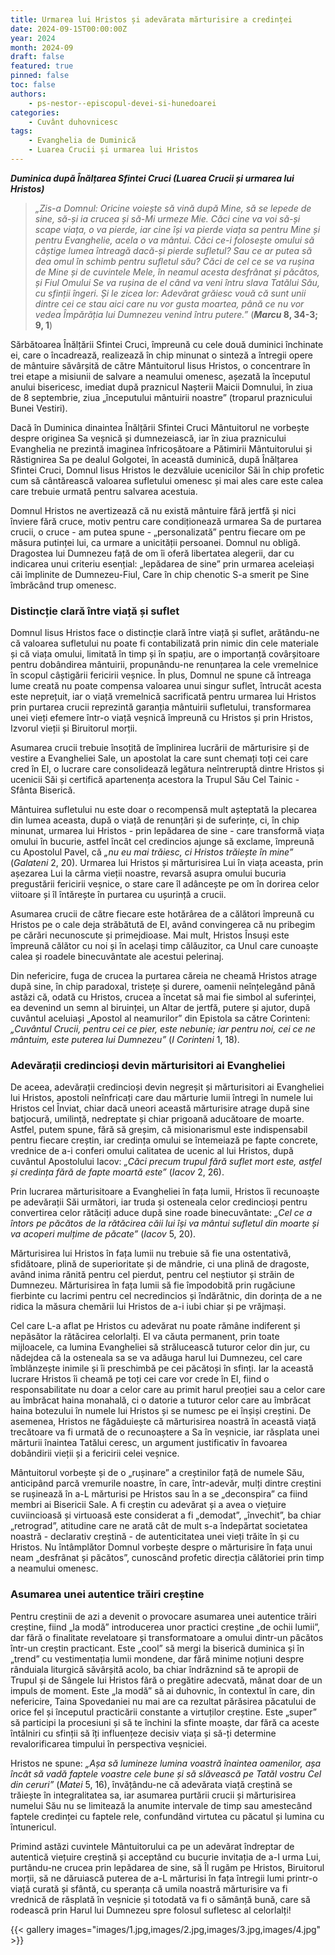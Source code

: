 ```yaml
---
title: Urmarea lui Hristos și adevărata mărturisire a credinței
date: 2024-09-15T00:00:00Z
year: 2024
month: 2024-09
draft: false
featured: true
pinned: false
toc: false
authors:
    - ps-nestor--episcopul-devei-si-hunedoarei
categories:
    - Cuvânt duhovnicesc
tags:
    - Evanghelia de Duminică
    - Luarea Crucii și urmarea lui Hristos
---
```

_**Duminica după Înălțarea Sfintei Cruci (Luarea Crucii și urmarea lui Hristos)**_

> _„Zis-a Domnul: Oricine voiește să vină după Mine, să se lepede de sine, să-și ia crucea și să-Mi urmeze Mie. Căci cine va voi să-și scape viața, o va pierde, iar cine își va pierde viața sa pentru Mine și pentru Evanghelie, acela o va mântui. Căci ce-i folosește omului să câștige lumea întreagă dacă-și pierde sufletul? Sau ce ar putea să dea omul în schimb pentru sufletul său? Căci de cel ce se va rușina de Mine și de cuvintele Mele, în neamul acesta desfrânat și păcătos, și Fiul Omului Se va rușina de el când va veni întru slava Tatălui Său, cu sfinții îngeri. Și le zicea lor: Adevărat grăiesc vouă că sunt unii dintre cei ce stau aici care nu vor gusta moartea, până ce nu vor vedea Împărăția lui Dumnezeu venind întru putere.”_ (**_Marcu_ 8, 34-3; 9, 1**)

Sărbătoarea Înălțării Sfintei Cruci, împreună cu cele două duminici închinate ei, care o încadrează, realizează în chip minunat o sinteză a întregii opere de mântuire săvârșită de către Mântuitorul Iisus Hristos, o concentrare în trei etape a misiunii de salvare a neamului omenesc, așezată la începutul anului bisericesc, imediat după praznicul Nașterii Maicii Domnului, în ziua de 8 septembrie, ziua „începutului mântuirii noastre” (troparul praznicului Bunei Vestiri).

Dacă în Duminica dinaintea Înălțării Sfintei Cruci Mântuitorul ne vorbește despre originea Sa veșnică și dumnezeiască, iar în ziua praznicului Evanghelia ne prezintă imaginea înfricoșătoare a Pătimirii Mântuitorului și Răstignirea Sa pe dealul Golgotei, în această duminică, după Înălțarea Sfintei Cruci, Domnul Iisus Hristos le dezvăluie ucenicilor Săi în chip profetic cum să cântărească valoarea sufletului omenesc și mai ales care este calea care trebuie urmată pentru salvarea acestuia.

Domnul Hristos ne avertizează că nu există mântuire fără jertfă și nici înviere fără cruce, motiv pentru care condiționează urmarea Sa de purtarea crucii, o cruce - am putea spune - „personalizată” pentru fiecare om pe măsura putinței lui, ca urmare a unicității persoanei. Domnul nu obligă. Dragostea lui Dumnezeu față de om îi oferă libertatea alegerii, dar cu indicarea unui criteriu esențial: „lepădarea de sine” prin urmarea aceleiași căi împlinite de Dumnezeu-Fiul, Care în chip chenotic S-a smerit pe Sine îmbrăcând trup omenesc.

### Distincție clară între viață și suflet

Domnul Iisus Hristos face o distincție clară între viață și suflet, arătându-ne că valoarea sufletului nu poate fi contabilizată prin nimic din cele materiale și că viața omului, limitată în timp și în spațiu, are o importanță covârșitoare pentru dobândirea mântuirii, propunându-ne renunțarea la cele vremelnice în scopul câștigării fericirii veșnice. În plus, Domnul ne spune că întreaga lume creată nu poate compensa valoarea unui singur suflet, întrucât acesta este neprețuit, iar o viață vremelnică sacrificată pentru urmarea lui Hristos prin purtarea crucii reprezintă garanția mântuirii sufletului, transformarea unei vieți efemere într-o viață veșnică împreună cu Hristos și prin Hristos, Izvorul vieții și Biruitorul morții.

Asumarea crucii trebuie însoțită de împlinirea lucrării de mărturisire și de vestire a Evangheliei Sale, un apostolat la care sunt chemați toți cei care cred în El, o lucrare care consolidează legătura neîntreruptă dintre Hristos și ucenicii Săi și certifică apartenența acestora la Trupul Său Cel Tainic - Sfânta Biserică.

Mântuirea sufletului nu este doar o recompensă mult așteptată la plecarea din lumea aceasta, după o viață de renunțări și de suferințe, ci, în chip minunat, urmarea lui Hristos - prin lepădarea de sine - care transformă viața omului în bucurie, astfel încât cel credincios ajunge să exclame, împreună cu Apostolul Pavel, că _„nu eu mai trăiesc, ci Hristos trăiește în mine”_ (_Galateni_ 2, 20). Urmarea lui Hristos și mărturisirea Lui în viața aceasta, prin așezarea Lui la cârma vieții noastre, revarsă asupra omului bucuria pregustării fericirii veșnice, o stare care îl adâncește pe om în dorirea celor viitoare și îl întărește în purtarea cu ușurință a crucii.

Asumarea crucii de către fiecare este hotărârea de a călători împreună cu Hristos pe o cale deja străbătută de El, având convingerea că nu pribegim pe cărări necunoscute și primejdioase. Mai mult, Hristos Însuși este împreună călător cu noi și în același timp călăuzitor, ca Unul care cunoaște calea și roadele binecuvântate ale acestui pelerinaj.

Din nefericire, fuga de crucea la purtarea căreia ne cheamă Hristos atrage după sine, în chip paradoxal, tristețe și durere, oamenii neînțelegând până astăzi că, odată cu Hristos, crucea a încetat să mai fie simbol al suferinței, ea devenind un semn al biruinței, un Altar de jertfă, putere și ajutor, după cuvântul aceluiași „Apostol al neamurilor” din Epistola sa către Corinteni: _„Cuvântul Crucii, pentru cei ce pier, este nebunie; iar pentru noi, cei ce ne mântuim, este puterea lui Dumnezeu”_ (_I Corinteni_ 1, 18).

### Adevărații credincioși devin mărturisitori ai Evangheliei

De aceea, adevărații credincioși devin negreșit și mărturisitori ai Evangheliei lui Hristos, apostoli neînfricați care dau mărturie lumii întregi în numele lui Hristos cel Înviat, chiar dacă uneori această mărturisire atrage după sine batjocură, umilință, nedreptate și chiar prigoană aducătoare de moarte. Astfel, putem spune, fără să greșim, că misionarismul este indispensabil pentru fiecare creștin, iar credința omului se întemeiază pe fapte concrete, vrednice de a-i conferi omului calitatea de ucenic al lui Hristos, după cuvântul Apostolului Iacov: _„Căci precum trupul fără suflet mort este, astfel și credința fără de fapte moartă este”_ (_Iacov_ 2, 26).

Prin lucrarea mărturisitoare a Evangheliei în fața lumii, Hristos îi recunoaște pe adevărații Săi următori, iar truda și osteneala celor credincioși pentru convertirea celor rătăciți aduce după sine roade binecuvântate: _„Cel ce a întors pe păcătos de la rătăcirea căii lui își va mântui sufletul din moarte și va acoperi mulțime de păcate”_ (_Iacov_ 5, 20).

Mărturisirea lui Hristos în fața lumii nu trebuie să fie una ostentativă, sfidătoare, plină de superioritate și de mândrie, ci una plină de dragoste, având inima rănită pentru cel pierdut, pentru cel neștiutor și străin de Dumnezeu. Mărturisirea în fața lumii să fie împodobită prin rugăciune fierbinte cu lacrimi pentru cel necredincios și îndărătnic, din dorința de a ne ridica la măsura chemării lui Hristos de a-i iubi chiar și pe vrăjmași.

Cel care L-a aflat pe Hristos cu adevărat nu poate rămâne indiferent și nepăsător la rătăcirea celorlalți. El va căuta permanent, prin toate mijloacele, ca lumina Evangheliei să strălucească tuturor celor din jur, cu nădejdea că la osteneala sa se va adăuga harul lui Dumnezeu, cel care îmblânzește inimile și îi preschimbă pe cei păcătoși în sfinți. Iar la această lucrare Hristos îi cheamă pe toți cei care vor crede în El, fiind o responsabilitate nu doar a celor care au primit harul preoției sau a celor care au îmbrăcat haina monahală, ci o datorie a tuturor celor care au îmbrăcat haina botezului în numele lui Hristos și se numesc pe ei înșiși creștini. De asemenea, Hristos ne făgăduiește că mărturisirea noastră în această viață trecătoare va fi urmată de o recunoaștere a Sa în veșnicie, iar răsplata unei mărturii înaintea Tatălui ceresc, un argument justificativ în favoarea dobândirii vieții și a fericirii celei veșnice.

Mântuitorul vorbește și de o „rușinare” a creștinilor față de numele Său, anticipând parcă vremurile noastre, în care, într-adevăr, mulți dintre creștini se rușinează în a-L mărturisi pe Hristos sau în a se „deconspira” ca fiind membri ai Bisericii Sale. A fi creștin cu adevărat și a avea o viețuire cuviincioasă și virtuoasă este considerat a fi „demodat”, „învechit”, ba chiar „retrograd”, atitudine care ne arată cât de mult s-a îndepărtat societatea noastră - declarativ creștină - de autenticitatea unei vieți trăite în și cu Hristos. Nu întâmplător Domnul vorbește despre o mărturisire în fața unui neam „desfrânat și păcătos”, cunoscând profetic direcția călătoriei prin timp a neamului omenesc.

### Asumarea unei autentice trăiri creștine

Pentru creștinii de azi a devenit o provocare asumarea unei autentice trăiri creștine, fiind „la modă” introducerea unor practici creștine „de ochii lumii”, dar fără o finalitate revelatoare și transformatoare a omului dintr-un păcătos într-un creștin practicant. Este „cool” să mergi la biserică duminica și în „trend” cu vestimentația lumii mondene, dar fără minime noțiuni despre rânduiala liturgică săvârșită acolo, ba chiar îndrăznind să te apropii de Trupul și de Sângele lui Hristos fără o pregătire adecvată, mânat doar de un impuls de moment. Este „la modă” să ai duhovnic, în contextul în care, din nefericire, Taina Spovedaniei nu mai are ca rezultat părăsirea păcatului de orice fel și începutul practicării constante a virtuților creștine. Este „super” să participi la procesiuni și să te închini la sfinte moaște, dar fără ca aceste întâlniri cu sfinții să îți influențeze decisiv viața și să-ți determine revalorificarea timpului în perspectiva veșniciei.

Hristos ne spune: _„Așa să lumineze lumina voastră înaintea oamenilor, așa încât să vadă faptele voastre cele bune și să slăvească pe Tatăl vostru Cel din ceruri”_ (_Matei_ 5, 16), învățându-ne că adevărata viață creștină se trăiește în integralitatea sa, iar asumarea purtării crucii și mărturisirea numelui Său nu se limitează la anumite intervale de timp sau amestecând faptele credinței cu faptele rele, confundând virtutea cu păcatul și lumina cu întunericul.

Primind astăzi cuvintele Mântuitorului ca pe un adevărat îndreptar de autentică viețuire creștină și acceptând cu bucurie invitația de a-I urma Lui, purtându-ne crucea prin lepădarea de sine, să Îl rugăm pe Hristos, Biruitorul morții, să ne dăruiască puterea de a-L mărturisi în fața întregii lumi printr-o viață curată și sfântă, cu speranța că umila noastră mărturisire va fi vrednică de răsplată în veșnicie și totodată va fi o sămânță bună, care să rodească prin Harul lui Dumnezeu spre folosul sufletesc al celorlalți!

{{< gallery images="images/1.jpg,images/2.jpg,images/3.jpg,images/4.jpg" >}}